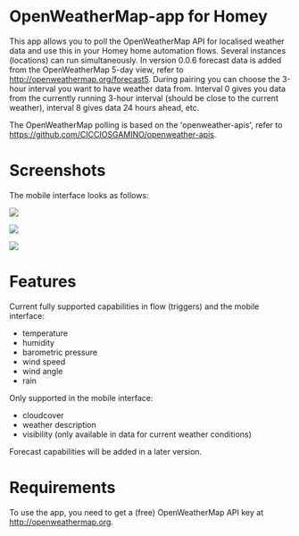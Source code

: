 # OpenWeatherMap-app for Homey

This app allows you to poll the OpenWeatherMap API for localised weather data and use this in your Homey home automation flows. Several instances (locations) can run simultaneously. In version 0.0.6 forecast data is added from the OpenWeatherMap 5-day view, refer to http://openweathermap.org/forecast5. During pairing you can choose the 3-hour interval you want to have weather data from. Interval 0 gives you data from the currently running 3-hour interval (should be close to the current weather), interval 8 gives data 24 hours ahead, etc.   

The OpenWeatherMap polling is based on the 'openweather-apis', refer to https://github.com/CICCIOSGAMINO/openweather-apis. 

# Screenshots
The mobile interface looks as follows:

![](https://drive.google.com/uc?id=1hUEi4D0QGifNUfk5uqPaIDbdZuvmlZci)

![](https://drive.google.com/uc?id=1rfCh8ZXmo3WBmkYD-RPTQgHEgePtN3rK)

![](https://drive.google.com/uc?id=1k25X5gkiGLikZThAHJvAK_pb7h_dOmA6)

# Features
Current fully supported capabilities in flow (triggers) and the mobile interface:

- temperature
- humidity
- barometric pressure
- wind speed
- wind angle
- rain

Only supported in the mobile interface:

- cloudcover
- weather description
- visibility (only available in data for current weather conditions)

Forecast capabilities will be added in a later version.

# Requirements
To use the app, you need to get a (free) OpenWeatherMap API key at http://openweathermap.org.
